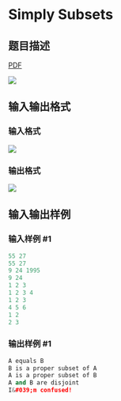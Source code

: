 # Simply Subsets

## 题目描述

[problemUrl]: https://uva.onlinejudge.org/index.php?option=com_onlinejudge&Itemid=8&category=6&page=show_problem&problem=437

[PDF](https://uva.onlinejudge.org/external/4/p496.pdf)

![](https://cdn.luogu.com.cn/upload/vjudge_pic/UVA496/403b7f93e4608ee232327d3ad7d9bf1ffabb4f4c.png)

## 输入输出格式

### 输入格式

![](https://cdn.luogu.com.cn/upload/vjudge_pic/UVA496/7409b372db14407c90324bd0f15eda9acdd05cc1.png)

### 输出格式

![](https://cdn.luogu.com.cn/upload/vjudge_pic/UVA496/c1e23c64a381c7edb50f774bdce88461d2ce8d73.png)

## 输入输出样例

### 输入样例 #1

```cpp
55 27
55 27
9 24 1995
9 24
1 2 3
1 2 3 4
1 2 3
4 5 6
1 2
2 3
```


### 输出样例 #1

```cpp
A equals B
B is a proper subset of A
A is a proper subset of B
A and B are disjoint
I&#039;m confused!
```


